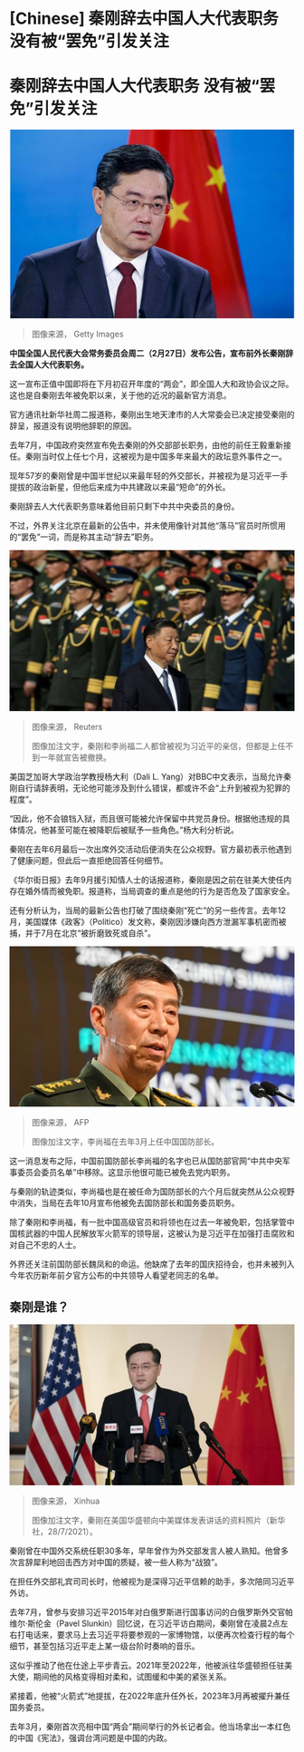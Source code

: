 # [Chinese] 秦刚辞去中国人大代表职务 没有被“罢免”引发关注

#  秦刚辞去中国人大代表职务 没有被“罢免”引发关注


![秦刚](_132756648_gettyimages-1253313475.jpg)

> 图像来源，  Getty Images

**中国全国人民代表大会常务委员会周二（2月27日）发布公告，宣布前外长秦刚辞去全国人大代表职务。**

这一宣布正值中国即将在下月初召开年度的“两会”，即全国人大和政协会议之际。这也是自秦刚去年被免职以来，关于他的近况的最新官方消息。

官方通讯社新华社周二报道称，秦刚出生地天津市的人大常委会已决定接受秦刚的辞呈，报道没有说明他辞职的原因。

去年7月，中国政府突然宣布免去秦刚的外交部部长职务，由他的前任王毅重新接任。秦刚当时仅上任七个月，这被视为是中国多年来最大的政坛意外事件之一。

现年57岁的秦刚曾是中国半世纪以来最年轻的外交部长，并被视为是习近平一手提拔的政治新星，但他后来成为中共建政以来最“短命”的外长。

秦刚辞去人大代表职务意味着他目前只剩下中共中央委员的身份。

不过，外界关注北京在最新的公告中，并未使用像针对其他“落马”官员时所惯用的“罢免”一词，而是称其主动“辞去”职务。

![习近平](_131534374_2fdf5ec29d72640ff332e127509adc09fcf5e6b0.jpg)

> 图像来源，  Reuters
>
> 图像加注文字，秦刚和李尚福二人都曾被视为习近平的亲信，但都是上任不到一年就宣告被撤换。

美国芝加哥大学政治学教授杨大利（Dali L. Yang）对BBC中文表示，当局允许秦刚自行请辞表明，无论他可能涉及到什么错误，都或许不会“上升到被视为犯罪的程度”。

“因此，他不会锒铛入狱，而且很可能被允许保留中共党员身份。根据他违规的具体情况，他甚至可能在被降职后被赋予一些角色。”杨大利分析说。

秦刚在去年6月最后一次出席外交活动后便消失在公众视野。官方最初表示他遇到了健康问题，但此后一直拒绝回答任何细节。

《华尔街日报》去年9月援引知情人士的话报道称，秦刚是因之前在驻美大使任内存在婚外情而被免职。报道称，当局调查的重点是他的行为是否危及了国家安全。

还有分析认为，当局的最新公告也打破了围绕秦刚“死亡”的另一些传言。去年12月，美国媒体《政客》（Politico）发文称，秦刚因涉嫌向西方泄漏军事机密而被捕，并于7月在北京“被折磨致死或自杀”。

![李尚福在去年3月上任中国国防部长。](_129988630_gettyimages-1258416937.jpg)

> 图像来源，  AFP
>
> 图像加注文字，李尚福在去年3月上任中国国防部长。

这一消息发布之际，中国前国防部长李尚福的名字也已从国防部官网“中共中央军事委员会委员名单”中移除。这显示他很可能已被免去党内职务。

与秦刚的轨迹类似，李尚福也是在被任命为国防部长的六个月后就突然从公众视野中消失，当局在去年10月宣布他被免去国防部长和国务委员职务。

除了秦刚和李尚福，有一批中国高级官员和将领也在过去一年被免职，包括掌管中国核武器的中国人民解放军火箭军的领导层，这被认为是习近平在加强打击腐败和对自己不忠的人士。

外界还关注前国防部长魏凤和的命运。他缺席了去年的国庆招待会，也并未被列入今年农历新年前夕官方公布的中共领导人看望老同志的名单。

##  秦刚是谁？

![秦刚在美国华盛顿向中美媒体发表讲话的资料照片（新华社，28/7/2021）。](_119645592_xxjpsgc007073_20210729_pepfn0a001.jpg)

> 图像来源，  Xinhua
>
> 图像加注文字，秦刚在美国华盛顿向中美媒体发表讲话的资料照片（新华社，28/7/2021）。

秦刚曾在中国外交系统任职30多年，早年曾作为外交部发言人被人熟知。他曾多次言辞犀利地回击西方对中国的质疑，被一些人称为“战狼”。

在担任外交部礼宾司司长时，他被视为是深得习近平信赖的助手，多次陪同习近平外访。

去年7月，曾参与安排习近平2015年对白俄罗斯进行国事访问的白俄罗斯外交官帕维尔·斯伦金（Pavel Slunkin）回忆说，在习近平访白期间，秦刚曾在凌晨2点左右打电话来，要求马上去习近平将要参观的一家博物馆，以便再次检查行程的每个细节，甚至包括习近平走上某一级台阶时奏响的音乐。

这似乎推动了他在仕途上平步青云。2021年至2022年，他被派往华盛顿担任驻美大使，期间他的风格变得相对柔和，试图缓和中美的紧张关系。

紧接着，他被“火箭式”地提拔，在2022年底升任外长，2023年3月再被擢升兼任国务委员。

去年3月，秦刚首次亮相中国“两会”期间举行的外长记者会。他当场拿出一本红色的中国《宪法》，强调台湾问题是中国的内政。



